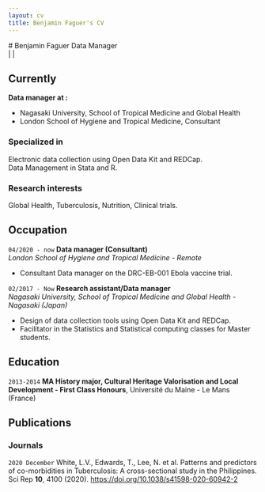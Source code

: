 ```yaml
---
layout: cv
title: Benjamin Faguer's CV
---
```


<head>
<script src="https://kit.fontawesome.com/b8bf574a75.js" crossorigin="anonymous"></script>
</head>
# Benjamin Faguer
Data Manager

<div id="webaddress">
<a href="mailto:benjamin.faguer@tutanota.com"><i class="fas fa-envelope"></i></a>
| <a href="https://www.linkedin.com/in/benjamin-faguer-92b59282/"><i class="fab fa-linkedin"></i></a>
| <a href="https://github.com/benjaminFaguer"><i class="fab fa-github"></i></a>
</div>


## Currently

**Data manager at :**
* Nagasaki University, School of Tropical Medicine and Global Health
* London School of Hygiene and Tropical Medicine, Consultant

### Specialized in

Electronic data collection using Open Data Kit and REDCap.  
Data Management in Stata and R.

### Research interests

Global Health, Tuberculosis, Nutrition, Clinical trials.

## Occupation

`04/2020 - now`
__Data manager (Consultant)__  
_London School of Hygiene and Tropical Medicine - Remote_

- Consultant Data manager on the DRC-EB-001 Ebola vaccine trial.

`02/2017 - Now`
__Research assistant/Data manager__  
_Nagasaki University, School of Tropical Medicine and Global Health - Nagasaki (Japan)_

* Design of data collection tools using Open Data Kit and REDCap.
* Facilitator in the Statistics and Statistical computing classes for Master students.

## Education

`2013-2014`
__MA History major, Cultural Heritage Valorisation and Local Development - First Class Honours__, Université du Maine - Le Mans (France)


## Publications

<!-- A list is also available [online](http://scholar.google.co.uk/citations?user=LTOTl0YAAAAJ) -->

### Journals

`2020 December`
White, L.V., Edwards, T., Lee, N. et al. Patterns and predictors of co-morbidities in Tuberculosis: A cross-sectional study in the Philippines. Sci Rep **10**, 4100 (2020). https://doi.org/10.1038/s41598-020-60942-2


<!-- ### Footer

Last updated: May 2021 -->



